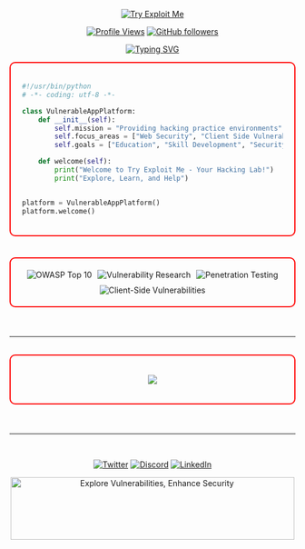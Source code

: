 <!-- Intro Banner -->
<p align="center">
  <a href="https://github.com/tryhaqme">
    <img src="https://svg-banners.vercel.app/api?type=luminance&text1=Try+Exploit+Me&text2=Prove+Your+Skill&width=800&height=200" alt="Try Exploit Me">
  </a>
</p> 

<!-- Banner 
<p align="center">
  <a href="https://github.com/tryhaqme">
    <img src="https://github.com/user-attachments/assets/b723f0f5-7c2c-49ca-b208-91239c039ae0" width="500" height="110" alt="Try Exploit Me">
  </a>
</p> -->

<!-- Follow Buttons -->
<p align="center">
  <a href="https://komarev.com/ghpvc/?username=tryhaqme&color=FF0000"><img src="https://komarev.com/ghpvc/?username=tryhaqme&color=ea757b" alt="Profile Views"></a>
  <a href="https://github.com/tryhaqme"><img src="https://img.shields.io/github/followers/tryhaqme?label=Follow&style=social&color=ea757b" alt="GitHub followers"></a>
</p>

<!-- Typing SVG -->
<p align="center">
  <a href="https://github.com/tryhaqme"><img src="https://readme-typing-svg.herokuapp.com?font=Fira+Code&size=22&pause=1000&color=ea757b&center=true&vCenter=true&width=435&lines=Vulnerable+Web+Applications;Security+Research;Labs" alt="Typing SVG" align="center"/></a>
</p>

</div>

<div style="border: 2px solid #FF0000; border-radius: 10px; padding: 20px; margin-bottom: 20px;">

```python
#!/usr/bin/python
# -*- coding: utf-8 -*-

class VulnerableAppPlatform:
    def __init__(self):
        self.mission = "Providing hacking practice environments"
        self.focus_areas = ["Web Security", "Client Side Vulnerabilities", "Penetration Testing"]
        self.goals = ["Education", "Skill Development", "Security Awareness"]

    def welcome(self):
        print("Welcome to Try Exploit Me - Your Hacking Lab!")
        print("Explore, Learn, and Help")


platform = VulnerableAppPlatform()
platform.welcome()
```

</div>

<br>

<!-- Skills & Technologies -->
<div style="border: 2px solid #FF0000; border-radius: 10px; padding: 20px; margin-bottom: 20px;">
  <div align="center" style="display: flex; flex-wrap: wrap; justify-content: center; gap: 10px;">
      <img src="https://img.shields.io/badge/OWASP_Top_10-FF0000?style=for-the-badge&logo=owasp&logoColor=ea757b&color=0d1117" alt="OWASP Top 10" />
<!--       <img src="https://img.shields.io/badge/Web_Security-FF0000?style=for-the-badge&logo=globe&logoColor=ea757b&color=0d1117" alt="Web Security" /> -->
      <img src="https://img.shields.io/badge/Research-FF0000?style=for-the-badge&logo=bugcrowd&logoColor=ea757b&color=0d1117" alt="Vulnerability Research" />
      <img src="https://img.shields.io/badge/PenTesting-FF0000?style=for-the-badge&logo=burp-suite&logoColor=ea757b&color=0d1117" alt="Penetration Testing" />
      <img src="https://img.shields.io/badge/Client_Side_Vulns-FF0000?style=for-the-badge&logo=javascript&logoColor=ea757b&color=0d1117" alt="Client-Side Vulnerabilities" />
  </div>
</div>

<br>
<hr>
<br>

<!-- Projects -->
<div align="right" style="border: 2px solid #FF0000; border-radius: 10px; padding: 20px; margin-bottom: 20px;">

  <p align="center">
  <a href="https://github.com/tryhaqme/XSS"><img src="https://github-readme-stats.vercel.app/api/pin/?username=tryhaqme&repo=XSS&theme=dark&title_color=ea757b&icon_color=ea757b&text_color=ea757b&bg_color=0d1117"/></a>
<!--   <a href="https://github.com/tryhaqme/vulnerable-web-app-2"><img src="https://github-readme-stats.vercel.app/api/pin/?username=tryhaqme&repo=vulnerable-web-app-2&theme=dark&title_color=FF0000&icon_color=FF0000&text_color=FF0000&bg_color=1e1e1e"/></a> -->
<!--   <a href="https://github.com/tryhaqme/vulnerable-web-app-3"><img src="https://github-readme-stats.vercel.app/api/pin/?username=tryhaqme&repo=vulnerable-web-app-3&theme=dark&title_color=FF0000&icon_color=FF0000&text_color=FF0000&bg_color=1e1e1e"/></a> -->
  </p>
</div>

<br>
<hr>
<br>

<!-- Connect Section
<div style="border: 2px solid #FF0000; border-radius: 10px; padding: 20px; margin-bottom: 20px;">
<h2 align="center">
  <img src="https://discord.gg/tryhaqme" width="200" alt="Reach Out">
</h2> -->

<p align="center">
  <a href="https://twitter.com/tryhaqme"><img src="https://img.shields.io/badge/Twitter-FF0000?style=for-the-badge&logo=X&logoColor=ea757b&color=0d1117" alt="Twitter" /></a>
  <a href="https://discord.gg/tryhaqme"><img src="https://img.shields.io/badge/Discord-FF0000?style=for-the-badge&logo=discord&logoColor=ea757b&color=0d1117" alt="Discord" /></a>
  <a href="https://www.linkedin.com/company/tryhaqme"><img src="https://img.shields.io/badge/LinkedIn-FF0000?style=for-the-badge&logo=linkedin&logoColor=ea757b&color=0d1117" alt="LinkedIn" /></a>
</p>
</div>

<!-- Footer -->
<p align="center">
  <img src="https://github.com/user-attachments/assets/b723f0f5-7c2c-49ca-b208-91239c039ae0" width="500" height="110" alt="Explore Vulnerabilities, Enhance Security">
</p>
